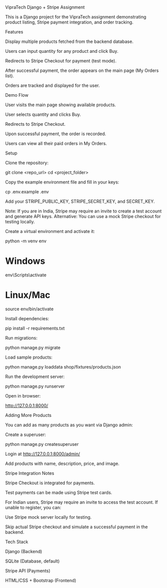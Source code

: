 VipraTech Django + Stripe Assignment

This is a Django project for the VipraTech assignment demonstrating product listing, Stripe payment integration, and order tracking.

Features

Display multiple products fetched from the backend database.

Users can input quantity for any product and click Buy.

Redirects to Stripe Checkout for payment (test mode).

After successful payment, the order appears on the main page (My Orders list).

Orders are tracked and displayed for the user.

Demo Flow

User visits the main page showing available products.

User selects quantity and clicks Buy.

Redirects to Stripe Checkout.

Upon successful payment, the order is recorded.

Users can view all their paid orders in My Orders.

Setup

Clone the repository:

git clone <repo_url>
cd <project_folder>


Copy the example environment file and fill in your keys:

cp .env.example .env


Add your STRIPE_PUBLIC_KEY, STRIPE_SECRET_KEY, and SECRET_KEY.

Note: If you are in India, Stripe may require an invite to create a test account and generate API keys.
Alternative: You can use a mock Stripe checkout for testing locally.

Create a virtual environment and activate it:

python -m venv env
# Windows
env\Scripts\activate
# Linux/Mac
source env/bin/activate


Install dependencies:

pip install -r requirements.txt


Run migrations:

python manage.py migrate


Load sample products:

python manage.py loaddata shop/fixtures/products.json


Run the development server:

python manage.py runserver


Open in browser:

http://127.0.0.1:8000/

Adding More Products

You can add as many products as you want via Django admin:

Create a superuser:

python manage.py createsuperuser


Login at http://127.0.0.1:8000/admin/

Add products with name, description, price, and image.

Stripe Integration Notes

Stripe Checkout is integrated for payments.

Test payments can be made using Stripe test cards.

For Indian users, Stripe may require an invite to access the test account.
If unable to register, you can:

Use Stripe mock server locally for testing.

Skip actual Stripe checkout and simulate a successful payment in the backend.

Tech Stack

Django (Backend)

SQLite (Database, default)

Stripe API (Payments)

HTML/CSS + Bootstrap (Frontend)